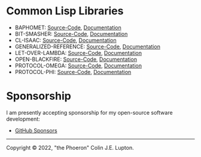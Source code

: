 # Common Lisp Libraries

- BAPHOMET: [Source-Code](https://github.com/thephoeron/baphomet), [Documentation](baphomet/)
- BIT-SMASHER: [Source-Code](https://github.com/thephoeron/bit-smasher), [Documentation](bit-smasher/)
- CL-ISAAC: [Source-Code](https://github.com/thephoeron/cl-isaac), [Documentation](cl-isaac/)
- GENERALIZED-REFERENCE: [Source-Code](https://github.com/thephoeron/generalized-reference), [Documentation](generalized-reference/)
- LET-OVER-LAMBDA: [Source-Code](https://github.com/thephoeron/let-over-lambda), [Documentation](let-over-lambda/)
- OPEN-BLACKFIRE: [Source-Code](https://github.com/thephoeron/open-blackfire), [Documentation](open-blackfire/)
- PROTOCOL-OMEGA: [Source-Code](https://github.com/thephoeron/protocol-omega), [Documentation](protocol-omega/)
- PROTOCOL-PHI: [Source-Code](https://github.com/thephoeron/protocol-phi), [Documentation](protocol-phi/)

# Sponsorship

I am presently accepting sponsorship for my open-source software development:

- [GitHub Sponsors](https://github.com/sponsors/thephoeron)

---

Copyright &copy; 2022, "the Phoeron" Colin J.E. Lupton.
